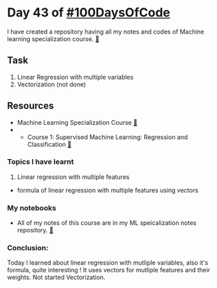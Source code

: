 # Day 43 of [#100DaysOfCode](https://twitter.com/Param3021/status/1548964394042011648)
I have created a repository having all my notes and codes of Machine learning specialization course. [🔗](https://github.com/Param302/ML-specialization-notes)

## Task
1. Linear Regression with multiple variables
2. Vectorization    (not done)

## Resources
- Machine Learning Specialization Course [🔗](https://www.deeplearning.ai/courses/machine-learning-specialization/)
- - Course 1: Supervised Machine Learning: Regression and Classification [🔗](https://www.coursera.org/learn/machine-learning?specialization=machine-learning-introduction)

### Topics I have learnt
1. Linear regression with multiple features
- formula of linear regression with multiple features using vectors

### My notebooks
- All of my notes of this course are in my ML speicalization notes repository. [🔗](https://github.com/Param302/ML-specialization-notes)

### Conclusion:
Today I learned about linear regression with mutliple variables, also it's formula, quite interesting ! It uses vectors for mutliple features and their weights. Not started Vectorization.